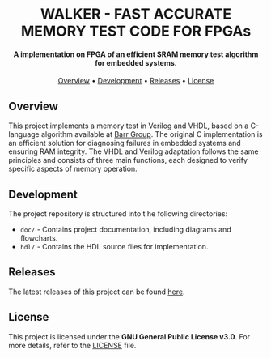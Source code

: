 <h1 align="center">
    WALKER - FAST ACCURATE MEMORY TEST CODE FOR FPGAs
    <br>
</h1>

<h4 align="center">A implementation on FPGA of an efficient SRAM memory test algorithm for embedded systems.</h4>

<p align="center">
    <a href="#overview">Overview</a> •
    <a href="#development">Development</a> •
    <a href="#releases">Releases</a> •
    <a href="#license">License</a> 
</p>

## Overview
This project implements a memory test in Verilog and VHDL, based on a C-language algorithm available at [Barr Group](https://barrgroup.com/blog/fast-accurate-memory-test-code-c). The original C implementation is an efficient solution for diagnosing failures in embedded systems and ensuring RAM integrity. The VHDL and Verilog adaptation follows the same principles and consists of three main functions, each designed to verify specific aspects of memory operation.


## Development
The project repository is structured into t he following directories:
- `doc/` - Contains project documentation, including diagrams and flowcharts.
- `hdl/` - Contains the HDL source files for implementation.

## Releases

The latest releases of this project can be found [here](https://github.com/rebeccaquintino/walker/releases).

## License

This project is licensed under the **GNU General Public License v3.0**. For more details, refer to the [LICENSE](https://www.gnu.org/licenses/gpl-3.0.html) file.




